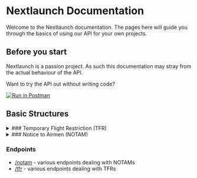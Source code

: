 # Nextlaunch Documentation

Welcome to the Nextlaunch documentation. The pages here will guide you through the basics of using our API for your own
projects.

## Before you start

Nextlaunch is a passion project. As such this documentation may stray from the actual behaviour of the API.

Want to try the API out without writing code?

[![Run in Postman](https://run.pstmn.io/button.svg)](https://app.getpostman.com/run-collection/a79e7d16088a2d207213)

## Basic Structures

<details>
<summary>### Temporary Flight Restriction (TFR)
</summary>

<br>
<details open>

<summary>Schema
</summary>

<br>

|Field|Type|Description|
|:---:|:---:|:---:|
|id|UUID(v4)/String|The ID of the TFR|
|name|String|The identifier provided by the source|
|location|String|The location of affected by the TFR|
|revision|Number|The number of times this TFR has been revised|
|added|Timestamp|The time this TFR revision was added to the database (UTC/Zulu)|
|start|Timestamp|The time this TFR is scheduled to begin (UTC/Zulu)|
|end|Timestamp|The time this TFR is scheduled to end (UTC/Zulu)
|last Detected|Timestamp|The last time this TFR was detected by the system (UTC/Zulu)|
|status|[Status](#tfr-status)|Status information about the TFR
|description|String|A brief description of the TFR|
|text|String|The raw text of the TFR|
|altitudesAffected|[Altitudes](#tfr-altitudes)|Altitude information for the TFR
|links.map|String|A URL to an image of the areas this TFR affects (Provided by the FAA)|
|links.source|String|A URL to this TFR's source page|

### Status {#tfr-status}

|Field|Type|Description|
|:---:|:---:|:---:|
|withdrawal.withdrawn|Boolean|If the TFR has been withdrawn|
|withdrawal.time|Timestamp/Null|The time the TFR was withdrawn (For a more reliable source, use `TFR.lastDetected`|
|expired|Boolean|If the TFR has expired|
|effective|Boolean|If the TFR is considered "in effect" (current time is between start and end, and the TFR has not been withdrawn)|

### Altitudes {#tfr-altitudes}

|Field|Type|Description|
|:---:|:---:|:---:|
|upper|[AltitudeInfo](#tfr-alt-info)|Information about the upper limit of this TFR|
|lower|[AltitudeInfo](#tfr-alt-info)|Information about the lower limit of this TFR|
|message|String|This altitude pairing expressed in a human readable format|

### Altitude Information {#tfr-alt-info}

|Field|Type|Description|
|:---:|:---:|:---:|
|height|Number|The value of the limit|
|unit|String|The units that `height` is measured in|
|inclusive|Boolean|Whether the value of `height` is inclusive, or not|
|trusted|Boolean|Whether or not Nextlaunch can trust the data provided in this limit|

</details>
<br>
<br>
<details>

<summary>
Sample
</summary>
<br>

```json
{
    "id": "797d0a62-3aab-460e-9881-f18f2bd1bc97",
    "name": "1/4530",
    "location": "Cape canaveral, Florida",
    "revision": 0,
    "added": "2021-04-04T00:00:00.000Z",
    "start": "2021-04-07T15:00:00.000Z",
    "end": "2021-04-07T17:24:00.000Z",
    "lastDetected": "2021-04-07T17:28:06.744Z",
    "status": {
        "withdrawal": {
            "withdrawn": true,
            "time": "2021-04-07T17:28:06.744Z"
        },
        "expired": true,
        "effective": false
    },
    "description": "CAPE CANAVERAL, FL, Wednesday, April 07, 2021 UTC",
    "text": "!FDC 1/4530 ZJX FL..AIRSPACE CAPE CANAVERAL, FL..TEMPORARY FLIGHT RESTRICTION. PURSUANT TO 14 CFR SECTION 91.143, SPACE OPERATIONS AREA, AIRCRAFT OPERATIONS ARE PROHIBITED WITHIN AN AREA DEFINED AS 285116N0804219W (OMN141034.4) TO 290730N0803000W (OMN108033.9) THEN CLOCKWISE ON A 30 NM ARC CENTERED ON 283703N0803647W (OMN147048.7) TO 281330N0801600W (OMN145078.4) TO 282501N0803029W (OMN149061.9) TO 282501N0803759W (OMN155058.8) TO 282501N0804144W (OMN157057.4) TO 283121N0804349W (OMN157050.9) TO 283801N0804701W (OMN157043.7) TO 284910N0805044W (OMN154032.2) TO THE POINT OF ORIGIN SFC-FL180 EFFECTIVE 2104071500 UTC UNTIL 2104071724 UTC. 2104071500-2104071724",
    "altitudesAffected": {
        "upper": {
            "height": 180,
            "unit": "FL",
            "inclusive": true,
            "trusted": true
        },
        "lower": {
            "height": 0,
            "unit": "FL",
            "inclusive": true,
            "trusted": true
        },
        "message": "From the surface up to and including FLight Level 180"
    },
    "links": {
        "map": "https://tfr.faa.gov/save_maps/sect_1_4530.gif",
        "source": "https://tfr.faa.gov/save_pages/detail_1_4530.html"
    }
}
```

</details>
</details>

<details>
<summary>### Notice to Airmen (NOTAM)
</summary>

<br>
<details open>

<summary>Schema
</summary>

<br>

|Field|Type|Description|
|:---:|:---:|:---:|
|id|String|The id of the NOTAM|
|keywords|Array<String>|The keywords which this NOTAM matched|
|name|String|The identifier provided by the source|
|revision|String|The number of times this NOTAM has been revised|
|added|Timestamp|The time this NOTAM revision was added to the database (UTC/Zulu)
|start|Timestamp|The time this NOTAM is scheduled to begin (UTC/Zulu)|
|end|Timestamp|The time this NOTAM is scheduled to end (UTC/Zulu)|
|status|[Status](#notam-status)|Status information about the NOTAM|
|report|String|The report content of the NOTAM|
|raw|String|The full raw text of the NOTAM|
|coordinates|Array<[Coordinate](#notam-coordinate)>|An array of coordinates which (__may__) have been extracted from the NOTAM|


### Status {#notam-status}

|Field|Type|Description|
|:---:|:---:|:---:|
|withdrawal.withdrawn|Boolean|If the TFR has been withdrawn|
|withdrawal.time|Timestamp/Null|The time the TFR was withdrawn (For a more reliable source, use `TFR.lastDetected`|
|expired|Boolean|If the TFR has expired|
|effective|Boolean|If the TFR is considered "in effect" (current time is between start and end, and the TFR has not been withdrawn)|

### Coordinate {#notam-coordinate}
|Field|Type|Description|
|:---:|:---:|:---:|
|lat.value|Number|The latitude component of the coordinate|
|lon.value|Number|The longitude component of the coordinate|


</details>
<br>
<br>
<details>

<summary>
Sample
</summary>
<br>

```json
{
    "id": "a5f884e0-42c2-4e03-977f-523222d29ffe",
    "keywords": [
        "ROCKET LAUNCH"
    ],
    "name": "1/6176",
    "revision": 0,
    "added": "2021-04-07T14:53:35.700Z",
    "start": "2021-04-10T16:00:00.000Z",
    "end": "2021-04-10T20:00:00.000Z",
    "status": {
        "withdrawal": {
            "withdrawn": false,
            "time": null
        },
        "expired": true,
        "effective": false
    },
    "report": "ID..AIRSPACE 20NM S OF BOISE, ID..TEMPORARY FLIGHT RESTRICTIONS ARE IN EFFECT WI AREA DEFINED AS 1.7NM RADIUS OF 431415N1161927W (BOI180020) SFC-FL435 TO PROVIDE A SAFE ENVIRONMENT FOR ROCKET LAUNCH ACT. PURSUANT TO 14 CFR SECTION 91.143. ZLC OPS, TEL 801-320-2560 IS IN CHARGE OF THE OPS. SALT LAKE CITY /ZLC/ ARTCC TEL 801-320-2560, IS THE FAA CDN FACILITY. 10 APR 16:00 2021 UNTIL 10 APR 20:00 2021. CREATED: 07 APR 14:51 2021",
    "raw": "!FDC 1/6176 ZLC ID..AIRSPACE 20NM S OF BOISE, ID..TEMPORARY FLIGHT\nRESTRICTIONS ARE IN EFFECT WI AREA DEFINED AS 1.7NM RADIUS OF\n431415N1161927W (BOI180020) SFC-FL435 TO PROVIDE A SAFE\nENVIRONMENT FOR ROCKET LAUNCH ACT. PURSUANT TO 14 CFR SECTION\n91.143. ZLC OPS, TEL 801-320-2560 IS IN CHARGE OF THE\nOPS. SALT LAKE CITY /ZLC/ ARTCC TEL 801-320-2560, IS THE\nFAA CDN FACILITY.  \n2104101600-2104102000\n",
    "coordinates": [
        {
            "lat": {
                "value": -94.694722
            },
            "lon": {
                "value": 44.103333
            }
        },
        {
            "lat": {
                "value": -106.694722
            },
            "lon": {
                "value": 56.103333
            }
        },
        {
            "lat": {
                "value": -118.694722
            },
            "lon": {
                "value": 44.103333
            }
        },
        {
            "lat": {
                "value": -106.694722
            },
            "lon": {
                "value": 32.103333
            }
        }
    ]
}
```

</details>
</details>

### Endpoints
- [/notam](endpoints/notam) - various endpoints dealing with NOTAMs
- [/tfr](endpoints/tfr) - various endpoints dealing with TFRs
